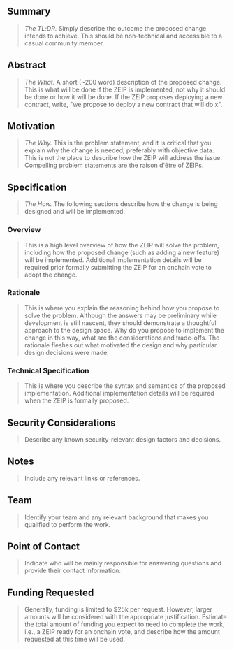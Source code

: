 ## Summary
> _The TL;DR._ Simply describe the outcome the proposed change intends to achieve. This should be non-technical and accessible to a casual community member.
## Abstract
> _The What._ A short (~200 word) description of the proposed change. This is what will be done if the ZEIP is implemented, not why it should be done or how it will be done. If the ZEIP proposes deploying a new contract, write, "we propose to deploy a new contract that will do x".
## Motivation
> _The Why._ This is the problem statement, and it is critical that you explain why the change is needed, preferably with objective data. This is not the place to describe how the ZEIP will address the issue. Compelling problem statements are the raison d'être of ZEIPs. 
## Specification
> _The How._ The following sections describe how the change is being designed and will be implemented. 
### Overview
> This is a high level overview of how the ZEIP will solve the problem, including how the proposed change (such as adding a new feature) will be implemented. Additional implementation details will be required prior formally submitting the ZEIP for an onchain vote to adopt the change.
### Rationale
> This is where you explain the reasoning behind how you propose to solve the problem. Although the answers may be preliminary while development is still nascent, they should demonstrate a thoughtful approach to the design space. Why do you propose to implement the change in this way, what are the considerations and trade-offs. The rationale fleshes out what motivated the design and why particular design decisions were made. 
### Technical Specification
> This is where you describe the syntax and semantics of the proposed implementation. Additional implementation details will be required when the ZEIP is formally proposed. 
## Security Considerations
> Describe any known security-relevant design factors and decisions.
## Notes
> Include any relevant links or references.
## Team
> Identify your team and any relevant background that makes you qualified to perform the work. 
## Point of Contact
> Indicate who will be mainly responsible for answering questions and provide their contact information.
## Funding Requested
> Generally, funding is limited to $25k per request. However, larger amounts will be considered with the appropriate justification. Estimate the total amount of funding you expect to need to complete the work, i.e., a ZEIP ready for an onchain vote, and describe how the amount requested at this time will be used.

